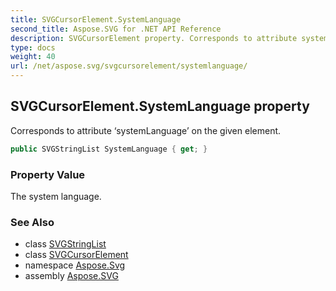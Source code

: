 ```yaml
---
title: SVGCursorElement.SystemLanguage
second_title: Aspose.SVG for .NET API Reference
description: SVGCursorElement property. Corresponds to attribute systemLanguage on the given element
type: docs
weight: 40
url: /net/aspose.svg/svgcursorelement/systemlanguage/
---
```

## SVGCursorElement.SystemLanguage property

Corresponds to attribute ‘systemLanguage’ on the given element.

```csharp
public SVGStringList SystemLanguage { get; }
```

### Property Value

The system language.

### See Also

* class [SVGStringList](../../../aspose.svg.datatypes/svgstringlist/)
* class [SVGCursorElement](../)
* namespace [Aspose.Svg](../../svgcursorelement/)
* assembly [Aspose.SVG](../../../)
